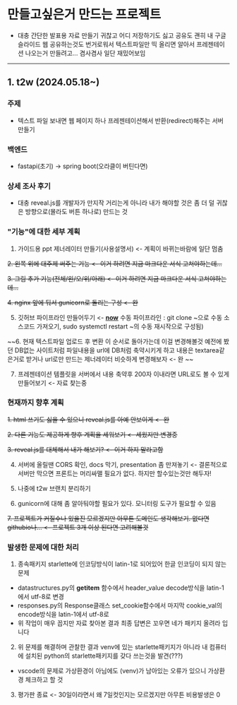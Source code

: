 # 만들고싶은거 만드는 프로젝트

- 대충 간단한 발표용 자료 만들기 귀찮고 어디 저장하기도 싫고 공유도 괜히 내 구글 슬라이드 웹 공유하는것도 번거로워서 텍스트파일만 띡 올리면 알아서 프레젠테이션 나오는거 만들려고... 겸사겸사 일단 재밌어보임

---

## 1. t2w (2024.05.18~)

### 주제

- 텍스트 파일 보내면 웹 페이지 하나 프레젠테이션해서 반환(redirect)해주는 서버 만들기

### 백엔드

- fastapi(초기) -> spring boot(오라클이 버틴다면)

### 상세 조사 후기 

- 대충 reveal.js를 개발자가 만지작 거리는게 아니라 내가 해야할 것은 좀 더 덜 귀찮은 방향으로(몰라도 버튼 하나로) 만드는 것

### "기능"에 대한 세부 계획

1. 가이드용 ppt 제너레이터 만들기(사용설명서) <- 계획이 바뀌는바람에 일단 멈춤

~~2. 왼쪽 위에 대주제 써주는 기능 <- 이거 하려면 지금 마크다운 서식 고쳐야하는데...~~

~~3. 그림 추가 기능(전체/왼/오/위/아래) <- 이거 하려면 지금 마크다운 서식 고쳐야하는데...~~

~~4. nginx 앞에 둬서 gunicorn로 돌리는 구성 <- 완~~

5. 깃허브 파이프라인 만들어두기 <- <U>**now**</U> 수동 파이프라인 : git clone ~으로 수동 소스코드 가져오기, sudo systemctl restart ~의 수동 재시작으로 구성됨)

~~6. 현재 텍스트파일 업로드 후 변환 이 순서로 돌아가는데 이걸 변경해볼것 예전에 봤던 DB없는 사이트처럼 파일내용을 url에 DB처럼 축약시키게 하고 내용은 textarea같은거로 받거나 url로만 만드는 제너레이터 비슷하게 변경해보자 <- 완 ~~

7. 프레젠테이션 템플릿을 서버에서 내용 축약후 200자 이내라면 URL로도 볼 수 있게 만들어보기 <- 자료 찾는중

### 현재까지 향후 계획

~~1. html 쓰기도 싫을 수 있으니 reveal.js를 아예 안보이게 <- 완~~

~~2. 다른 기능도 제공하게 향후 계획을 세워보기 <- 세웠지만 변경중~~

~~3. reveal.js를 대체해서 내가 해보기? <- 이거 하지 말라고함~~

4. 서버에 올릴땐 CORS 확인, docs 막기, presentation 좀 만져놓기 <- 결론적으로 서버만 막으면 프론트는 머리싸맬 필요가 없다. 하지만 할수있는것만 해두자!

5. 나중에 t2w 브랜치 분리하기

6. gunicorn에 대해 좀 알아둬야할 필요가 있다. 모니터링 도구가 필요할 수 있음

~~7. 프로젝트가 커질수나 있을진 모르겠지만 아무튼 도메인도 생각해보기. 없다면 githubio나... <- 프로젝트 3개 이상 된다면 고려해볼것~~

### 발생한 문제에 대한 처리

1. 종속패키지 starlette에 인코딩방식이 latin-1로 되어있어 한글 인코딩이 되지 않는 문제
 - datastructures.py의 __getitem__ 함수에서 header_value decode방식을 latin-1에서 utf-8로 변경
 - responses.py의 Response클래스 set_cookie함수에서 마지막 cookie_val의 encode방식을 latin-1에서 utf-8로
 - 위 작업이 매우 꼽지만 자료 찾아본 결과 최종 답변은 꼬우면 네가 패키지 올려라 입니다

2. 위 문제를 해결하며 관찰한 결과 venv에 있는 starlette패키지가 아니라 내 컴퓨터에 설치된 python의 starlette패키지를 갖다 쓰는것을 발견(???)
 - vscode의 문제로 가상환경이 아님에도 (venv)가 남아있는 오류가 있으니 가상환경 체크하고 할 것

3. 평가판 종료 <- 30일이라면서 왜 7일컷인지는 모르겠지만 아무튼 비용발생은 0